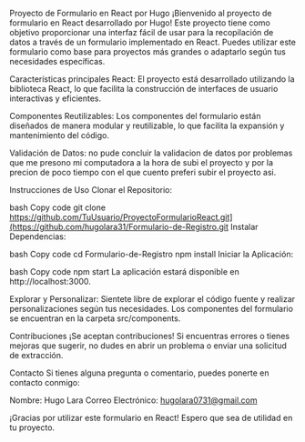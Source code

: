 Proyecto de Formulario en React por Hugo
¡Bienvenido al proyecto de formulario en React desarrollado por Hugo! Este proyecto tiene como objetivo proporcionar una interfaz fácil de usar para la recopilación de datos a través de un formulario implementado en React. Puedes utilizar este formulario como base para proyectos más grandes o adaptarlo según tus necesidades específicas.

Características principales
React: El proyecto está desarrollado utilizando la biblioteca React, lo que facilita la construcción de interfaces de usuario interactivas y eficientes.

Componentes Reutilizables: Los componentes del formulario están diseñados de manera modular y reutilizable, lo que facilita la expansión y mantenimiento del código.

Validación de Datos: no pude concluir la validacion de datos por problemas que me presono mi computadora a la hora de subi el proyecto y por la precion de poco tiempo con el que cuento preferi subir el proyecto asi.

Instrucciones de Uso
Clonar el Repositorio:

bash
Copy code
git clone https://github.com/TuUsuario/ProyectoFormularioReact.git](https://github.com/hugolara31/Formulario-de-Registro.git
Instalar Dependencias:

bash
Copy code
cd Formulario-de-Registro
npm install
Iniciar la Aplicación:

bash
Copy code
npm start
La aplicación estará disponible en http://localhost:3000.

Explorar y Personalizar:
Sientete libre de explorar el código fuente y realizar personalizaciones según tus necesidades. Los componentes del formulario se encuentran en la carpeta src/components.

Contribuciones
¡Se aceptan contribuciones! Si encuentras errores o tienes mejoras que sugerir, no dudes en abrir un problema o enviar una solicitud de extracción.

Contacto
Si tienes alguna pregunta o comentario, puedes ponerte en contacto conmigo:

Nombre: Hugo Lara
Correo Electrónico: hugolara0731@gmail.com

¡Gracias por utilizar este formulario en React! Espero que sea de utilidad en tu proyecto.
